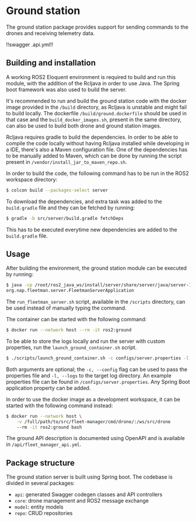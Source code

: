 # Ground station
The ground station package provides support for sending commands to the drones and
receiving telemetry data.

!!swagger .api.yml!!


## Building and installation
<!-- Initial setup -->
A working ROS2 Eloquent environment is required to build and run this module, with the 
addition of the Rcljava in order to use Java. The Spring boot framework was also used to
build the server.

It's recommended to run and build the ground station code with the docker
image provided in the `/build` directory, as Rcljava is unstable and might fail to build
locally. The dockerfile `/build/ground.dockerfile` should be used in that case and the
`build_docker_images.sh`, present in the same directory, can also be used to build both
drone and ground station images.

Rcljava requires gradle to build the dependencies. In order to be able to compile the code
locally without having Rcljava installed while developing in a IDE, there's also a Maven
configuration file. One of the dependencies has to be manually added to Maven, which can be
done by running the script present in `/vendor/install_jar_to_maven_repo.sh`.

In order to build the code, the following command has to be run in the ROS2 workspace
directory:

```bash
$ colcon build --packages-select server
```

To download the dependencies, and extra task was added to the `build.gradle` file and they
can be fetched by running:

```bash
$ gradle -b src/server/build.gradle fetchDeps
```

This has to be executed everytime new dependencies are added to the `build.gradle` file.
<!-- Jars were taken from a build --> 

## Usage
After building the environment, the ground station module can be executed by running:

```bash
$ java -cp /root/ros2_java_ws/install/server/share/server/java/server-1.0-SNAPSHOT.jar:/opt/jardeps/* \
org.nap.fleetman.server.FleetmanServerApplication
```

The `run_fleetman_server.sh` script, available in the `/scripts` directory, can be used
instead of manually typing the command.

The container can be started with the following command:

```bash
$ docker run --network host --rm -it ros2:ground
```

To be able to store the logs locally and run the server with custom properties, run
the `launch_ground_container.sh` script.

```bash
$ ./scripts/launch_ground_container.sh -c configs/server.properties -l logs
```

<!-- Write about application.properties, and logging there -->

Both arguments are optional; the `-c, --config` flag can be used to pass the properties file
and `-l, --logs` to the target log directory. An example properties file can be found in
`/configs/server.properties`. Any Spring Boot application property can be added.


In order to use the docker image as a development workspace, it can be started with the
following command instead:

```bash
$ docker run --network host \
    -v /full/path/to/src/fleet-manager/cmd/drone/:/ws/src/drone
    --rm -it ros2:ground bash
```

The ground API description is documented using OpenAPI and is available in
`/api/fleet_manager_api.yml`.

## Package structure
<!-- Generated with Swagger codegen -->
The ground station server is built using Spring boot. The codebase is divided in
several packages:
* `api`: generated Swagger codegen classes and API controllers
* `core`: drone management and ROS2 message exchange
* `model`: entity models
* `repo`: CRUD repositories
